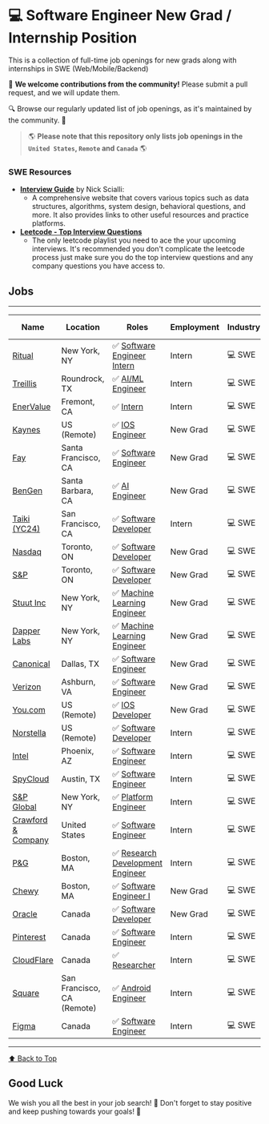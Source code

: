 # 💻 Software Engineer New Grad / Internship Position

This is a collection of full-time job openings for new grads along with internships in SWE (Web/Mobile/Backend)

🙏 **We welcome contributions from the community!** Please submit a pull request, and we will update them.

🔍 Browse our regularly updated list of job openings, as it's maintained by the community. 🚀

> 🌎 **Please note that this repository only lists job openings in the `United States`, `Remote` and `Canada`** 🌎

### SWE Resources 
- **[Interview Guide](https://interviewguide.dev/)** by Nick Scialli:
  - A comprehensive website that covers various topics such as data structures, algorithms, system design, behavioral questions, and more. It also provides links to other useful resources and practice platforms.
- **[Leetcode - Top Interview Questions](https://leetcode.com/problem-list/top-interview-questions/)**
  - The only leetcode playlist you need to ace the your upcoming interviews. It's recommended you don't complicate the leetcode process just make sure you do the top interview questions and any company questions you have access to. 


## Jobs

---
| Name              | Location     | Roles                | Employment   | Industry     | Date Added <br> mm/dd/yyyy |
|------------------ | ------------ | -------------------- | ------------ | ------------ | --------------------------- | 
| [Ritual](https://boards.greenhouse.io/ritual/jobs/4068271007?gh_src=0765661e7us) | New York, NY | ✅ [Software Engineer Intern](https://boards.greenhouse.io/ritual/jobs/4068271007?gh_src=0765661e7us) | Intern | 💻 SWE | 04/25/2024 |
| [Treillis](https://ars2.equest.com/?response_id=491604ca4a43e5807362b39ecff46724) | Roundrock, TX | ✅ [AI/ML Engineer](https://ars2.equest.com/?response_id=491604ca4a43e5807362b39ecff46724) | Intern | 💻 SWE | 04/25/2024 |
| [EnerValue](https://enervenue.com/job/?gh_jid=5163526004&gh_src=c65077a14us) | Fremont, CA | ✅ [Intern](https://enervenue.com/job/?gh_jid=5163526004&gh_src=c65077a14us) | Intern | 💻 SWE | 04/25/2024 |
| [Kaynes](https://www.linkedin.com/jobs/search/?currentJobId=3909160560) | US (Remote) | ✅ [IOS Engineer](https://www.linkedin.com/jobs/search/?currentJobId=3909160560) | New Grad | 💻 SWE | 04/25/2024 |
| [Fay](https://boards.greenhouse.io/fay/jobs/4022817008?gh_src=ede202ef8us) | Santa Francisco, CA | ✅ [Software Engineer](https://boards.greenhouse.io/fay/jobs/4022817008?gh_src=ede202ef8us) | New Grad | 💻 SWE | 04/25/2024 |
| [BenGen](https://www.ziprecruiter.com/jobs/bengen-a88a5feb/ai-engineer-86a7be6b?tsid=122001595&enc_campaign_id=e5c5742c) | Santa Barbara, CA | ✅ [AI Engineer](https://www.ziprecruiter.com/jobs/bengen-a88a5feb/ai-engineer-86a7be6b?tsid=122001595&enc_campaign_id=e5c5742c) | New Grad | 💻 SWE | 04/25/2024 |
| [Taiki (YC24)](https://www.ycombinator.com/companies/taiki/jobs/kOLspG5-software-engineer-intern?utm_source=syn_li) | San Francisco, CA | ✅ [Software Developer](https://www.ycombinator.com/companies/taiki/jobs/kOLspG5-software-engineer-intern?utm_source=syn_li) | Intern | 💻 SWE | 04/24/2024 |
| [Nasdaq](https://nasdaqinc.contacthr.com/136821066) | Toronto, ON | ✅ [Software Developer](https://nasdaqinc.contacthr.com/136821066) | New Grad | 💻 SWE | 04/24/2024 |
| [S&P](https://careers.spglobal.com/jobs/300041) | Toronto, ON | ✅ [Software Developer](https://careers.spglobal.com/jobs/300041) | New Grad | 💻 SWE | 04/24/2024 |
| [Stuut Inc](https://www.linkedin.com/jobs/search/?currentJobId=3909678892) | New York, NY | ✅ [Machine Learning Engineer](https://www.linkedin.com/jobs/search/?currentJobId=3909678892) | New Grad | 💻 SWE | 04/24/2024 |
| [Dapper Labs](https://www.dapperlabs.com/join/position?id=3e5daf92-67d9-47b0-8280-5399549aed64) | New York, NY | ✅ [Machine Learning Engineer](https://www.dapperlabs.com/join/position?id=3e5daf92-67d9-47b0-8280-5399549aed64) | New Grad | 💻 SWE | 04/24/2024 |
| [Canonical](https://boards.greenhouse.io/canonicaljobs/jobs/5923726) | Dallas, TX | ✅ [Software Engineer](https://boards.greenhouse.io/canonicaljobs/jobs/5923726) | New Grad | 💻 SWE | 04/23/2024 |
| [Verizon](https://mycareer.verizon.com/jobs/r-1025509/software-development-engineer/) | Ashburn, VA | ✅ [Software Engineer](https://mycareer.verizon.com/jobs/r-1025509/software-development-engineer/) | New Grad | 💻 SWE | 04/23/2024 |
| [You.com](https://www.linkedin.com/jobs/search/?currentJobId=3908547884) | US (Remote) | ✅ [IOS Developer](https://www.linkedin.com/jobs/search/?currentJobId=3908547884) | New Grad | 💻 SWE | 04/23/2024 |
| [Norstella](https://preview-site-a2b0c9.ttcportals.com/jobs/14284516-developer-intern) | US (Remote) | ✅ [Software Developer](https://preview-site-a2b0c9.ttcportals.com/jobs/14284516-developer-intern) | Intern | 💻 SWE | 04/23/2024 |
| [Intel](https://jobs.intel.com/en/job/-/-/599/64274460288) | Phoenix, AZ | ✅ [Software Engineer](https://jobs.intel.com/en/job/-/-/599/64274460288) | Intern | 💻 SWE | 04/23/2024 |
| [SpyCloud](https://boards.greenhouse.io/spycloud/jobs/5962969003) | Austin, TX | ✅ [Software Engineer](https://boards.greenhouse.io/spycloud/jobs/5962969003) | Intern | 💻 SWE | 04/23/2024 |
| [S&P Global](https://careers.spglobal.com/jobs/300543) | New York, NY | ✅ [Platform Engineer](https://careers.spglobal.com/jobs/300543) | Intern | 💻 SWE | 04/22/2024 |
| [Crawford & Company](https://careers-crawco.icims.com/jobs/25187/intern/candidate?mode=prepopulate) | United States | ✅ [Software Engineer](https://careers-crawco.icims.com/jobs/25187/intern/candidate?mode=prepopulate) | Intern | 💻 SWE | 04/22/2024 |
| [P&G](https://www.pgcareers.com/global/en/job/R000098610/Research-and-Development-Engineer-Co-op) | Boston, MA | ✅ [Research Development Engineer](https://www.pgcareers.com/global/en/job/R000098610/Research-and-Development-Engineer-Co-op) | Intern | 💻 SWE | 04/21/2024 |
| [Chewy](https://careers.chewy.com/us/en/job/CHINUS5918927EXTERNALENUS/Software-Engineer-I) | Boston, MA | ✅ [Software Engineer I](https://careers.chewy.com/us/en/job/CHINUS5918927EXTERNALENUS/Software-Engineer-I) | New Grad | 💻 SWE | 04/21/2024 |
| [Oracle](https://eeho.fa.us2.oraclecloud.com/hcmUI/CandidateExperience/en/sites/jobsearch/job/224281) | Canada | ✅ [Software Developer](https://eeho.fa.us2.oraclecloud.com/hcmUI/CandidateExperience/en/sites/jobsearch/job/224281) | New Grad | 💻 SWE | 04/21/2024 |
| [Pinterest](https://www.pinterestcareers.com/en/jobs/5666542/software-engineering-co-op-intern-2024-toronto) | Canada | ✅ [Software Engineer](https://www.pinterestcareers.com/en/jobs/5666542/software-engineering-co-op-intern-2024-toronto) | Intern | 💻 SWE | 04/20/2024 |
| [CloudFlare](https://boards.greenhouse.io/cloudflare/jobs/5702672?gh_jid=5702672) | Canada | ✅ [Researcher](https://boards.greenhouse.io/cloudflare/jobs/5702672?gh_jid=5702672) | Intern | 💻 SWE | 04/19/2024 |
| [Square](https://jobs.smartrecruiters.com/Square/743999980671033-android-engineer-international) | San Francisco, CA (Remote) | ✅ [Android Engineer](https://jobs.smartrecruiters.com/Square/743999980671033-android-engineer-international) | Intern | 💻 SWE | 04/16/2024 |
| [Figma](https://boards.greenhouse.io/figma/jobs/5154693004) | Canada | ✅ [Software Engineer](https://boards.greenhouse.io/figma/jobs/5154693004) | Intern | 💻 SWE | 04/16/2024 |

---

[⬆️ Back to Top](#jobs)

## Good Luck

We wish you all the best in your job search! 🌟
Don't forget to stay positive and keep pushing towards your goals! 💪